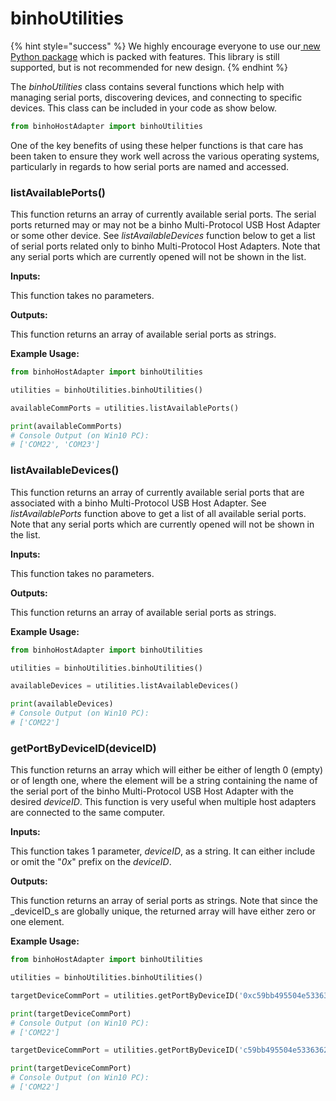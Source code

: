 # binhoUtilities

{% hint style="success" %}
We highly encourage everyone to use our[ new Python package](https://support.binho.io/python-libraries/binho-python-package) which is packed with features. This library is still supported, but is not recommended for new design.
{% endhint %}

The _binhoUtilities_ class contains several functions which help with managing serial ports, discovering devices, and connecting to specific devices. This class can be included in your code as show below.

```python
from binhoHostAdapter import binhoUtilities
```

One of the key benefits of using these helper functions is that care has been taken to ensure they work well across the various operating systems, particularly in regards to how serial ports are named and accessed.

### listAvailablePorts\(\)

This function returns an array of currently available serial ports. The serial ports returned may or may not be a binho Multi-Protocol USB Host Adapter or some other device. See _listAvailableDevices_ function below to get a list of serial ports related only to binho Multi-Protocol Host Adapters. Note that any serial ports which are currently opened will not be shown in the list.

**Inputs:**

This function takes no parameters.

**Outputs:**

This function returns an array of available serial ports as strings.

**Example Usage:**

```python
from binhoHostAdapter import binhoUtilities

utilities = binhoUtilities.binhoUtilities()

availableCommPorts = utilities.listAvailablePorts()

print(availableCommPorts)
# Console Output (on Win10 PC):
# ['COM22', 'COM23']
```

### listAvailableDevices\(\)

This function returns an array of currently available serial ports that are associated with a binho Multi-Protocol USB Host Adapter. See _listAvailablePorts_ function above to get a list of all available serial ports. Note that any serial ports which are currently opened will not be shown in the list.

**Inputs:**

This function takes no parameters.

**Outputs:**

This function returns an array of available serial ports as strings.

**Example Usage:**

```python
from binhoHostAdapter import binhoUtilities

utilities = binhoUtilities.binhoUtilities()

availableDevices = utilities.listAvailableDevices()

print(availableDevices)
# Console Output (on Win10 PC):
# ['COM22']
```

### getPortByDeviceID\(deviceID\)

This function returns an array which will either be either of length 0 \(empty\) or of length one, where the element will be a string containing the name of the serial port of the binho Multi-Protocol USB Host Adapter with the desired _deviceID_. This function is very useful when multiple host adapters are connected to the same computer.

**Inputs:**

This function takes 1 parameter, _deviceID_, as a string. It can either include or omit the "_0x_" prefix on the _deviceID_.

**Outputs:**

This function returns an array of serial ports as strings. Note that since the _deviceID_s are globally unique, the returned array will have either zero or one element.

**Example Usage:**

```python
from binhoHostAdapter import binhoUtilities

utilities = binhoUtilities.binhoUtilities()

targetDeviceCommPort = utilities.getPortByDeviceID('0xc59bb495504e5336362e3120ff032d2c')

print(targetDeviceCommPort)
# Console Output (on Win10 PC):
# ['COM22']

targetDeviceCommPort = utilities.getPortByDeviceID('c59bb495504e5336362e3120ff032d2c')

print(targetDeviceCommPort)
# Console Output (on Win10 PC):
# ['COM22']
```

